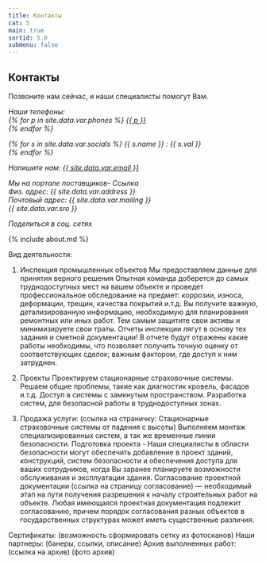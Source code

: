 ```yaml
---
title: Контакты
cat: 5
main: true
sortid: 5.0
submenu: false
---
```


## Контакты
Позвоните нам сейчас, и наши специалисты помогут Вам.
<address>
Наши телефоны:<br/>
{% for p in site.data.var.phones %}
    <a href="tel:{{ p }}">{{ p }}</a><br/>
{% endfor %}

{% for s in site.data.var.socials %}
    {{ s.name }} : {{ s.val }}<br/>
{% endfor %}

Напишите нам: <a href="mailto:{{ site.data.var.email }}">{{ site.data.var.email }}</a><br/>

Мы на портале поставщиков- Ссылка <br/>
Физ. адрес:  {{ site.data.var.address }} <br/>
Почтовый адрес: {{ site.data.var.mailing }} <br/>
{{ site.data.var.sro }} <br/>

Поделиться в соц. сетях
</address>
{% include about.md %}

Вид деятельности:
1.	Инспекция промышленных объектов
    Мы предоставляем данные для принятия верного решения 
    Опытная команда доберется до самых труднодоступных мест на вашем объекте и проведет профессиональное обследование на предмет: коррозии, износа, деформации, трещин, качества покрытий и.т.д. Вы получите важную, детализированную информацию, необходимую для планирования ремонтных или иных работ. Тем самым защитите свои активы и минимизируете свои траты.
    Отчеты инспекции лягут в основу тех задания и сметной документации!
    В отчете будут отражены какие работы необходимы, что позволяет получить точную оценку от соответствующих сделок; важным фактором, где доступ к ним затруднен.

2.	Проекты
    Проектируем стационарные страховочные системы.
    Решаем общие проблемы, такие как диагностик кровель, фасадов и.т.д.
    Доступ в системы с замкнутым пространством.
    Разработка систем, для безопасной работы в труднодоступных зонах.

3.	Продажа услуги: (ссылка на страничку: Стационарные страховочные системы от падения с высоты)
    Выполняем монтаж специализированных систем, а так же временные линии безопасности.
    Подготовка проекта - Наши специалисты в области безопасности могут обеспечить добавление в проект зданий, конструкций, систем безопасности и обеспечения доступа для ваших сотрудников, когда Вы заранее планируете возможности обслуживания и эксплуатации здания.
    Согласование проектной документации (ссылка на страницу согласование) — необходимый этап на пути получения разрешения к началу строительных работ на объекте.
    Любая имеющаяся проектная документация подлежит согласованию, причем порядок согласования разных объектов в государственных структурах может иметь существенные различия. 

Сертификаты: (возможность сформировать сетку из фотосканов)
Наши партнеры: (банеры, ссылки, описание)
Архив выполненных работ: (ссылка на архив) (фото архив)

